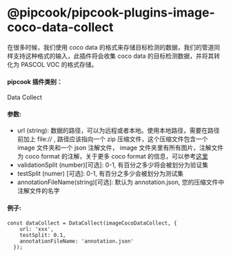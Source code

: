# @pipcook/pipcook-plugins-image-coco-data-collect

在很多时候，我们使用 coco data 的格式来存储目标检测的数据，我们的管道同样支持这种格式的输入，此插件将会收集 coco data 的目标检测数据，并将其转化为 PASCOL VOC 的格式存储。

<a name="klNlr"></a>
#### pipcook 插件类别：
Data Collect

<a name="xzxwP"></a>
#### 参数: 

- url (string): 数据的路径，可以为远程或者本地。使用本地路径，需要在路径前加上 file:// , 路径应该指向一个 zip 压缩文件，这个压缩文件包含一个 image 文件夹和一个 json 注解文件， image 文件夹里有所有图片，注解文件为 coco format 的注解，关于更多 coco format 的信息，可以参考[这里](https://www.immersivelimit.com/tutorials/create-coco-annotations-from-scratch)
- validationSplit (number)[可选]: 0-1, 有百分之多少将会被划分为验证集
- testSplit (numer) [可选]: 0-1, 有百分之多少会被划分为测试集
- annotationFileName(string)[可选]: 默认为 annotation.json, 您的压缩文件中注解文件的名字

<a name="2e1Vr"></a>
#### 例子:

```
const dataCollect = DataCollect(imageCocoDataCollect, {
    url: 'xxx',
    testSplit: 0.1,
    annotationFileName: 'annotation.json'
  });
```

